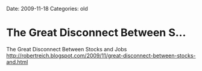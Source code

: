 Date: 2009-11-18
Categories: old

# The Great Disconnect Between S...

The Great Disconnect Between Stocks and Jobs <a href="http://robertreich.blogspot.com/2009/11/great-disconnect-between-stocks-and.html" rel="nofollow">http://robertreich.blogspot.com/2009/11/great-disconnect-between-stocks-and.html</a>
